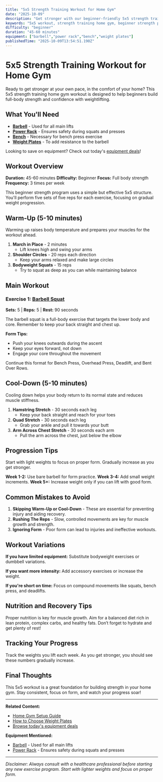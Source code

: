 ```yaml
---
title: "5x5 Strength Training Workout for Home Gym"
date: "2025-10-09"
description: "Get stronger with our beginner-friendly 5x5 strength training home gym workout. Learn proper form, prevent common mistakes and track your progress!"
keywords: "5x5 workout, strength training home gym, beginner strength program"
difficulty: "beginner"
duration: "45-60 minutes"
equipment: ["barbell","power rack","bench","weight plates"]
publishedTime: "2025-10-09T13:54:51.190Z"
---
```


# 5x5 Strength Training Workout for Home Gym

Ready to get stronger at your own pace, in the comfort of your home? This 5x5 strength training home gym workout is designed to help beginners build full-body strength and confidence with weightlifting.

## What You'll Need

- **[Barbell](/guides/barbells)** - Used for all main lifts
- **[Power Rack](/guides/power-racks)** - Ensures safety during squats and presses
- **[Bench](/guides/benches)** - Necessary for bench press exercise
- **[Weight Plates](/guides/weight-plates)** - To add resistance to the barbell

Looking to save on equipment? Check out today's [equipment deals](/)!

## Workout Overview

**Duration:** 45-60 minutes
**Difficulty:** Beginner
**Focus:** Full body strength
**Frequency:** 3 times per week

This beginner strength program uses a simple but effective 5x5 structure. You'll perform five sets of five reps for each exercise, focusing on gradual weight progression.

## Warm-Up (5-10 minutes)

Warming up raises body temperature and prepares your muscles for the workout ahead.

1. **March in Place** - 2 minutes
   - Lift knees high and swing your arms
2. **Shoulder Circles** - 20 reps each direction
   - Keep your arms relaxed and make large circles
3. **Bodyweight Squats** - 15 reps
   - Try to squat as deep as you can while maintaining balance

## Main Workout

### Exercise 1: [Barbell Squat](/guides/barbells)

**Sets:** 5 | **Reps:** 5 | **Rest:** 90 seconds

The barbell squat is a full-body exercise that targets the lower body and core. Remember to keep your back straight and chest up.

**Form Tips:**
- Push your knees outwards during the ascent
- Keep your eyes forward, not down
- Engage your core throughout the movement

Continue this format for Bench Press, Overhead Press, Deadlift, and Bent Over Rows.

## Cool-Down (5-10 minutes)

Cooling down helps your body return to its normal state and reduces muscle stiffness.

1. **Hamstring Stretch** - 30 seconds each leg
   - Keep your back straight and reach for your toes
2. **Quad Stretch** - 30 seconds each leg
   - Grab your ankle and pull it towards your butt 
3. **Arm Across Chest Stretch** - 30 seconds each arm
   - Pull the arm across the chest, just below the elbow

## Progression Tips

Start with light weights to focus on proper form. Gradually increase as you get stronger.

**Week 1-2:** Use bare barbell for form practice.
**Week 3-4:** Add small weight increments.
**Week 5+:** Increase weight only if you can lift with good form.

## Common Mistakes to Avoid

1. **Skipping Warm-Up or Cool-Down** - These are essential for preventing injury and aiding recovery.
2. **Rushing The Reps** - Slow, controlled movements are key for muscle growth and strength.
3. **Ignoring Form** - Poor form can lead to injuries and ineffective workouts.

## Workout Variations

**If you have limited equipment:**
Substitute bodyweight exercises or dumbbell variations.

**If you want more intensity:**
Add accessory exercises or increase the weight.

**If you're short on time:**
Focus on compound movements like squats, bench press, and deadlifts.

## Nutrition and Recovery Tips

Proper nutrition is key for muscle growth. Aim for a balanced diet rich in lean protein, complex carbs, and healthy fats. Don’t forget to hydrate and get plenty of rest!

## Tracking Your Progress

Track the weights you lift each week. As you get stronger, you should see these numbers gradually increase.

## Final Thoughts

This 5x5 workout is a great foundation for building strength in your home gym. Stay consistent, focus on form, and watch your progress soar!

---

**Related Content:**
- [Home Gym Setup Guide](/guides/home-gym-setup)
- [How to Choose Weight Plates](/guides/weight-plates)
- [Browse today's equipment deals](/)

**Equipment Mentioned:**
- [Barbell](/guides/barbells) - Used for all main lifts
- [Power Rack](/guides/power-racks) - Ensures safety during squats and presses

---

*Disclaimer: Always consult with a healthcare professional before starting any new exercise program. Start with lighter weights and focus on proper form.*